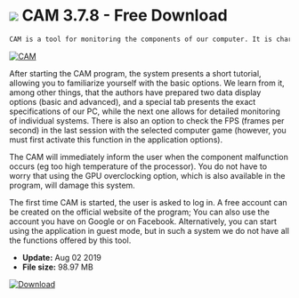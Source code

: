 # ![](https://cdn.softexe.net/static/icon/win.gif) CAM 3.7.8 - Free Download

```sh
CAM is a tool for monitoring the components of our computer. It is characterized by simplicity of operation and a modern interface.
```
[![CAM](https://gallery.dpcdn.pl/imgc/Tools/75426/g_-_420x350_1.5_-_x20170424135400_0.jpg)](https://softexe.net/win/system/diagnostics-tests/cam:hbbg.html)

After starting the CAM program, the system presents a short tutorial, allowing you to familiarize yourself with the basic options. We learn from it, among other things, that the authors have prepared two data display options (basic and advanced), and a special tab presents the exact specifications of our PC, while the next one allows for detailed monitoring of individual systems. There is also an option to check the FPS (frames per second) in the last session with the selected computer game (however, you must first activate this function in the application options).
 
 The CAM will immediately inform the user when the component malfunction occurs (eg too high temperature of the processor). You do not have to worry that using the GPU overclocking option, which is also available in the program, will damage this system.
 
 The first time CAM is started, the user is asked to log in. A free account can be created on the official website of the program; You can also use the account you have on Google or on Facebook. Alternatively, you can start using the application in guest mode, but in such a system we do not have all the functions offered by this tool.


- **Update:** Aug 02 2019
- **File size:** 98.97 MB

[![Download](https://cdn.softexe.net/static/img/download.png)](https://softexe.net/win/system/diagnostics-tests/cam:hbbg.html)

